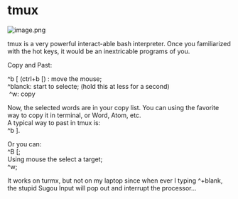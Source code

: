 # tmux

![image.png](https://cdn.nlark.com/yuque/0/2020/png/691897/1583028340569-ce50f324-9f52-4150-9688-b51f3b9afb91.png#align=left&display=inline&height=718&name=image.png&originHeight=718&originWidth=885&size=669579&status=done&style=none&width=885)

tmux is a very powerful interact-able bash interpreter. Once you familiarized with the hot keys, it would be an inextricable programs of you.

Copy and Past:

^b [ (ctrl+b [) : move the mouse;<br />^blanck: start to selecte; (hold this at less for a second)<br /> ^w: copy

Now, the selected words are in your copy list. You can using the favorite way to copy it in terminal, or Word, Atom, etc.<br />A typical way to past in tmux is:<br />^b ].


Or you can:<br />^B [;<br />Using mouse the select a target;<br />^w;

It works on turmx, but not on my laptop since when ever I typing ^+blank, the stupid Sugou Input will pop out and interrupt the processor...
